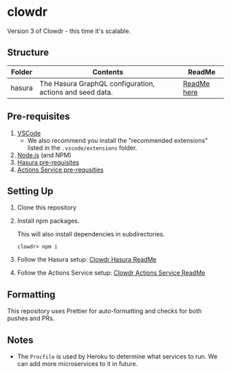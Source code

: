 # clowdr

Version 3 of Clowdr - this time it's scalable.

## Structure

| Folder | Contents                                                 | ReadMe                       |
| ------ | -------------------------------------------------------- | ---------------------------- |
| hasura | The Hasura GraphQL configuration, actions and seed data. | [ReadMe here](hasura/README) |

## Pre-requisites

1. [VSCode](https://code.visualstudio.com/)
    - We also recommend you install the "recommended extensions" listed in the `.vscode/extensions` folder.
1. [Node.js](https://nodejs.org/en/) (and NPM)
1. [Hasura pre-requisites](hasura/README#Pre-requisites)
1. [Actions Service pre-requsities](services/actions/README#Pre-requisites)

## Setting Up

1. Clone this repository
1. Install npm packages.

    This will also install dependencies in subdirectories.

    ```
    clowdr> npm i
    ```

1. Follow the Hasura setup: [Clowdr Hasura ReadMe](hasura/README#Setting-up)
1. Follow the Actions Service setup: [Clowdr Actions Service ReadMe](services/actions/README#Setting-up)

## Formatting

This repository uses Prettier for auto-formatting and checks for both pushes and PRs.

## Notes

-   The `Procfile` is used by Heroku to determine what services to run. We can add
    more microservices to it in future.
